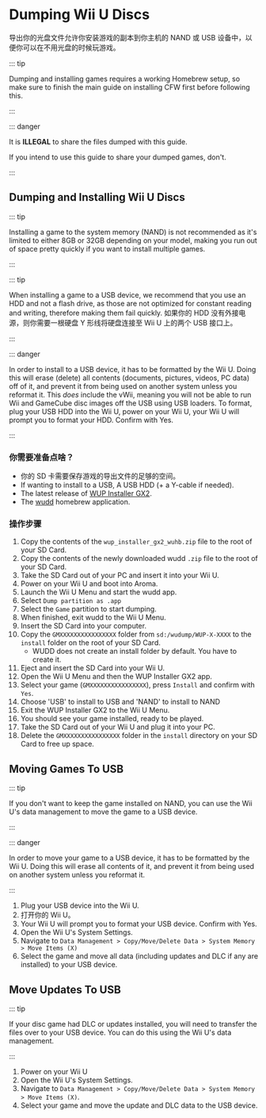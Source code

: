 # Dumping Wii U Discs

导出你的光盘文件允许你安装游戏的副本到你主机的 NAND 或 USB 设备中，以便你可以在不用光盘的时候玩游戏。

::: tip

Dumping and installing games requires a working Homebrew setup, so make sure to finish the main guide on installing CFW first before following this.

:::

::: danger

It is **ILLEGAL** to share the files dumped with this guide.

If you intend to use this guide to share your dumped games, don't.

:::

## Dumping and Installing Wii U Discs

::: tip

Installing a game to the system memory (NAND) is not recommended as it's limited to either 8GB or 32GB depending on your model, making you run out of space pretty quickly if you want to install multiple games.

:::

::: tip

When installing a game to a USB device, we recommend that you use an HDD and not a flash drive, as those are not optimized for constant reading and writing, therefore making them fail quickly. 如果你的 HDD 没有外接电源，则你需要一根硬盘 Y 形线将硬盘连接至 Wii U 上的两个 USB 接口上。

:::

::: danger

In order to install to a USB device, it has to be formatted by the Wii U. Doing this will erase (delete) all contents (documents, pictures, videos, PC data) off of it, and prevent it from being used on another system unless you reformat it. This _does_ include the vWii, meaning you will not be able to run Wii and GameCube disc images off the USB using USB loaders. To format, plug your USB HDD into the Wii U, power on your Wii U, your Wii U will prompt you to format your HDD. Confirm with Yes.

:::

### 你需要准备点啥？

- 你的 SD 卡需要保存游戏的导出文件的足够的空间。
- If wanting to install to a USB, A USB HDD (+ a Y-cable if needed).
- The latest release of [WUP Installer GX2](https://wiiu.cdn.fortheusers.org/zips/wup_installer_gx2_wuhb.zip).
- The [wudd](https://wiiu.cdn.fortheusers.org/zips/wudd.zip) homebrew application.

### 操作步骤

1. Copy the contents of the `wup_installer_gx2_wuhb.zip` file to the root of your SD Card.
2. Copy the contents of the newly downloaded wudd `.zip` file to the root of your SD Card.
3. Take the SD Card out of your PC and insert it into your Wii U.
4. Power on your Wii U and boot into Aroma.
5. Launch the Wii U Menu and start the wudd app.
6. Select `Dump partition as .app`
7. Select the `Game` partition to start dumping.
8. When finished, exit wudd to the Wii U Menu.
9. Insert the SD Card into your computer.
10. Copy the `GMXXXXXXXXXXXXXXXX` folder from `sd:/wudump/WUP-X-XXXX` to the `install` folder on the root of your SD Card.
    - WUDD does not create an install folder by default. You have to create it.
11. Eject and insert the SD Card into your Wii U.
12. Open the Wii U Menu and then the WUP Installer GX2 app.
13. Select your game (`GMXXXXXXXXXXXXXXXX`), press `Install` and confirm with `Yes`.
14. Choose 'USB' to install to USB and 'NAND' to install to NAND
15. Exit the WUP Installer GX2 to the Wii U Menu.
16. You should see your game installed, ready to be played.
17. Take the SD Card out of your Wii U and plug it into your PC.
18. Delete the `GMXXXXXXXXXXXXXXXX` folder in the `install` directory on your SD Card to free up space.

## Moving Games To USB

::: tip

If you don't want to keep the game installed on NAND, you can use the Wii U's data management to move the game to a USB device.

:::

::: danger

In order to move your game to a USB device, it has to be formatted by the Wii U. Doing this will erase all contents of it, and prevent it from being used on another system unless you reformat it.

:::

1. Plug your USB device into the Wii U.
2. 打开你的 Wii U。
3. Your Wii U will prompt you to format your USB device. Confirm with Yes.
4. Open the Wii U's System Settings.
5. Navigate to `Data Management > Copy/Move/Delete Data > System Memory > Move Items (X)`
6. Select the game and move all data (including updates and DLC if any are installed) to your USB device.

## Move Updates To USB

::: tip

If your disc game had DLC or updates installed, you will need to transfer the files over to your USB device. You can do this using the Wii U's data management.

:::

1. Power on your Wii U
2. Open the Wii U's System Settings.
3. Navigate to `Data Management > Copy/Move/Delete Data > System Memory > Move Items (X)`.
4. Select your game and move the update and DLC data to the USB device.
